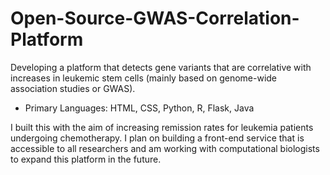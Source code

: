 # Open-Source-GWAS-Correlation-Platform
Developing a platform that detects gene variants that are correlative with increases in leukemic stem cells (mainly based on genome-wide association studies or GWAS).
- Primary Languages: HTML, CSS, Python, R, Flask, Java 

I built this with the aim of increasing remission rates for leukemia patients undergoing chemotherapy. I plan on building a front-end service that is accessible to all researchers and am working with computational biologists to expand this platform in the future.
